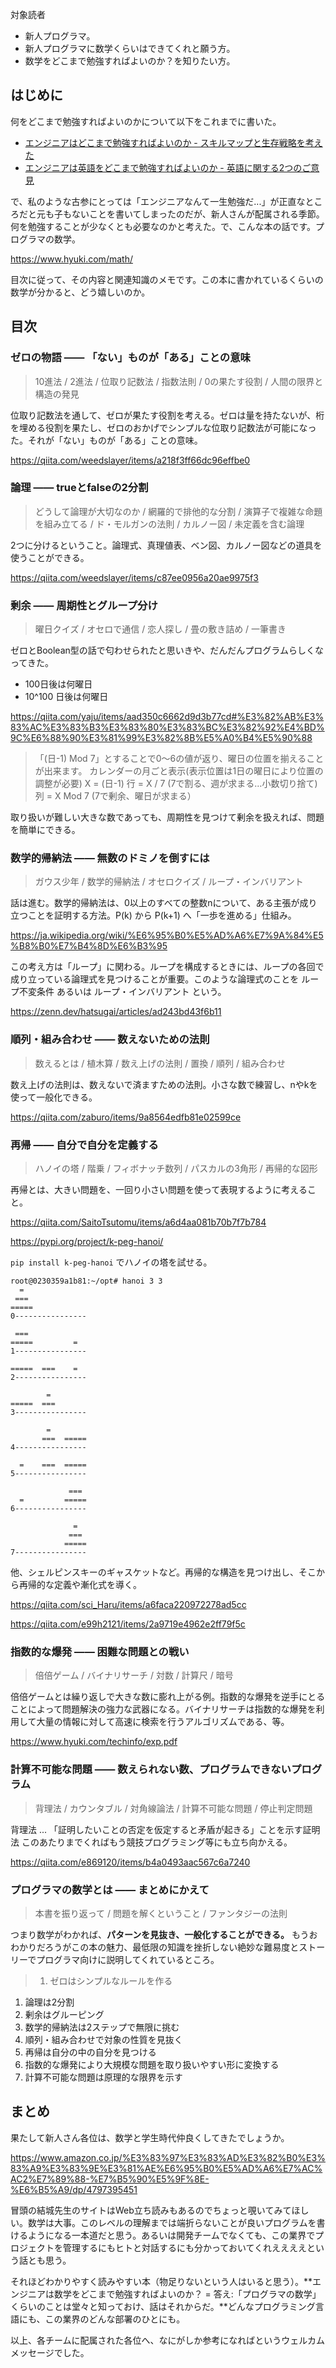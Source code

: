 対象読者

- 新人プログラマ。
- 新人プログラマに数学くらいはできてくれと願う方。
- 数学をどこまで勉強すればよいのか？を知りたい方。


## はじめに
何をどこまで勉強すればよいのかについて以下をこれまでに書いた。

- [エンジニアはどこまで勉強すればよいのか - スキルマップと生存戦略を考えた](https://qiita.com/e99h2121/items/a41339815d9aea87bdb4)
- [エンジニアは英語をどこまで勉強すればよいのか - 英語に関する2つのご意見](https://qiita.com/e99h2121/items/c6afa788d87dbcb09175)

で、私のような古参にとっては「エンジニアなんて一生勉強だ...」が正直なところだと元も子もないことを書いてしまったのだが、新人さんが配属される季節。何を勉強することが少なくとも必要なのかと考えた。で、こんな本の話です。プログラマの数学。

https://www.hyuki.com/math/

目次に従って、その内容と関連知識のメモです。この本に書かれているくらいの数学が分かると、どう嬉しいのか。


## 目次
### ゼロの物語 —— 「ない」ものが「ある」ことの意味
> 10進法 / 2進法 / 位取り記数法 / 指数法則 / 0の果たす役割 / 人間の限界と構造の発見

位取り記数法を通して、ゼロが果たす役割を考える。ゼロは量を持たないが、桁を埋める役割を果たし、ゼロのおかげでシンプルな位取り記数法が可能になった。それが「ない」ものが「ある」ことの意味。

https://qiita.com/weedslayer/items/a218f3ff66dc96effbe0

### 論理 —— trueとfalseの2分割
> どうして論理が大切なのか / 網羅的で排他的な分割 / 演算子で複雑な命題を組み立てる / ド・モルガンの法則 / カルノー図 / 未定義を含む論理

2つに分けるということ。論理式、真理値表、ベン図、カルノー図などの道具を使うことができる。

https://qiita.com/weedslayer/items/c87ee0956a20ae9975f3


### 剰余 —— 周期性とグループ分け
> 曜日クイズ / オセロで通信 / 恋人探し / 畳の敷き詰め / 一筆書き

ゼロとBoolean型の話で匂わせられたと思いきや、だんだんプログラムらしくなってきた。

- 100日後は何曜日
- 10^100 日後は何曜日

https://qiita.com/yaju/items/aad350c6662d9d3b77cd#%E3%82%AB%E3%83%AC%E3%83%B3%E3%83%80%E3%83%BC%E3%82%92%E4%BD%9C%E6%88%90%E3%81%99%E3%82%8B%E5%A0%B4%E5%90%88

> 「(日-1) Mod 7」とすることで0～6の値が返り、曜日の位置を揃えることが出来ます。
> カレンダーの月ごと表示(表示位置は1日の曜日により位置の調整が必要)
> X = (日-1)
> 行 = X / 7 (7で割る、週が求まる…小数切り捨て)
> 列 = X Mod 7 (7で剰余、曜日が求まる）


取り扱いが難しい大きな数であっても、周期性を見つけて剰余を扱えれば、問題を簡単にできる。



### 数学的帰納法 —— 無数のドミノを倒すには
> ガウス少年 / 数学的帰納法 / オセロクイズ / ループ・インバリアント

話は進む。数学的帰納法は、0以上のすべての整数nについて、ある主張が成り立つことを証明する方法。P(k) から P(k+1) へ「一歩を進める」仕組み。

https://ja.wikipedia.org/wiki/%E6%95%B0%E5%AD%A6%E7%9A%84%E5%B8%B0%E7%B4%8D%E6%B3%95

この考え方は「ループ」に関わる。ループを構成するときには、ループの各回で成り立っている論理式を見つけることが重要。このような論理式のことを ループ不変条件 あるいは ループ・インバリアント という。

https://zenn.dev/hatsugai/articles/ad243bd43f6b11



### 順列・組み合わせ —— 数えないための法則

> 数えるとは / 植木算 / 数え上げの法則 / 置換 / 順列 / 組み合わせ

数え上げの法則は、数えないで済ますための法則。小さな数で練習し、nやkを使って一般化できる。

https://qiita.com/zaburo/items/9a8564edfb81e02599ce


### 再帰 —— 自分で自分を定義する
> ハノイの塔 / 階乗 / フィボナッチ数列 / パスカルの3角形 / 再帰的な図形

再帰とは、大きい問題を、一回り小さい問題を使って表現するように考えること。

https://qiita.com/SaitoTsutomu/items/a6d4aa081b70b7f7b784

https://pypi.org/project/k-peg-hanoi/

`pip install k-peg-hanoi` でハノイの塔を試せる。

```
root@0230359a1b81:~/opt# hanoi 3 3
  =
 ===
=====
0----------------

 ===
=====         =
1----------------

=====  ===    =
2----------------

        =
=====  ===
3----------------

        =
       ===  =====
4----------------

  =    ===  =====
5----------------

             ===
  =         =====
6----------------

              =
             ===
            =====
7----------------
```


他、シェルピンスキーのギャスケットなど。再帰的な構造を見つけ出し、そこから再帰的な定義や漸化式を導く。

https://qiita.com/sci_Haru/items/a6faca220972278ad5cc

https://qiita.com/e99h2121/items/2a9719e4962e2ff79f5c



### 指数的な爆発 —— 困難な問題との戦い
> 倍倍ゲーム / バイナリサーチ / 対数 / 計算尺 / 暗号

倍倍ゲームとは繰り返しで大きな数に膨れ上がる例。指数的な爆発を逆手にとることによって問題解決の強力な武器になる。バイナリサーチは指数的な爆発を利用して大量の情報に対して高速に検索を行うアルゴリズムである、等。

https://www.hyuki.com/techinfo/exp.pdf


### 計算不可能な問題 —— 数えられない数、プログラムできないプログラム
> 背理法 / カウンタブル / 対角線論法 / 計算不可能な問題 / 停止判定問題

背理法 ... 「証明したいことの否定を仮定すると矛盾が起きる」ことを示す証明法
このあたりまでくればもう競技プログラミング等にも立ち向かえる。

https://qiita.com/e869120/items/b4a0493aac567c6a7240


### プログラマの数学とは —— まとめにかえて

> 本書を振り返って / 問題を解くということ / ファンタジーの法則

つまり数学がわかれば、**パターンを見抜き、一般化することができる。**
もうおわかりだろうがこの本の魅力、最低限の知識を挫折しない絶妙な難易度とストーリーでプログラマ向けに説明してくれているところ。

> 1. ゼロはシンプルなルールを作る
1. 論理は2分割
1. 剰余はグルーピング
1. 数学的帰納法は2ステップで無限に挑む
1. 順列・組み合わせで対象の性質を見抜く
1. 再帰は自分の中の自分を見つける
1. 指数的な爆発により大規模な問題を取り扱いやすい形に変換する
1. 計算不可能な問題は原理的な限界を示す



## まとめ

果たして新人さん各位は、数学と学生時代仲良くしてきたでしょうか。

https://www.amazon.co.jp/%E3%83%97%E3%83%AD%E3%82%B0%E3%83%A9%E3%83%9E%E3%81%AE%E6%95%B0%E5%AD%A6%E7%AC%AC2%E7%89%88-%E7%B5%90%E5%9F%8E-%E6%B5%A9/dp/4797395451

冒頭の結城先生のサイトはWeb立ち読みもあるのでちょっと覗いてみてほしい。数学は大事。このレベルの理解までは端折らないことが良いプログラムを書けるようになる一本道だと思う。あるいは開発チームでなくても、この業界でプロジェクトを管理するにもヒトと対話するにも分かっておいてくれええええという話とも思う。

それほどわかりやすく読みやすい本（物足りないという人はいると思う）。**エンジニアは数学をどこまで勉強すればよいのか？ = 答え:「プログラマの数学」くらいのことは堂々と知っておけ、話はそれからだ。**どんなプログラミング言語にも、この業界のどんな部署のひとにも。

以上、各チームに配属された各位へ、なにがしか参考になればというウェルカムメッセージでした。

